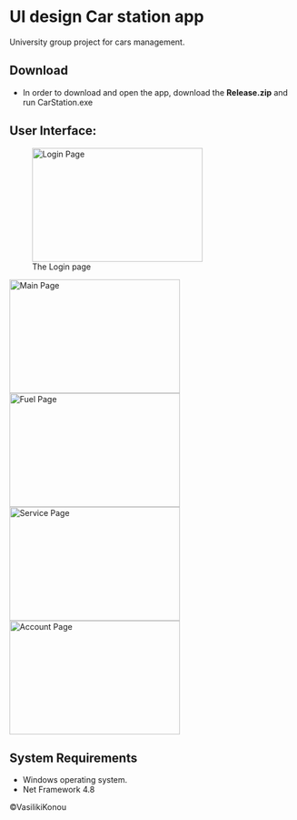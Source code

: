 # UI design Car station app
University group project for cars management.

## Download 
- In order to download and open the app, download the **Release.zip** and run CarStation.exe  

## User Interface:
<figure>

<img src="https://github.com/afroksilanthi/UI-design-Car-station-app/assets/103579857/c5b6762a-6dec-4c79-a420-f93ab3533fda" alt="Login Page" width="300" height="200">
 <figcaption> The Login page </figcaption>
 </figure>
<img src="https://github.com/afroksilanthi/UI-design-Car-station-app/assets/103579857/c0eef5e6-7418-4fa6-8699-829b40709e67" alt="Main Page" width="300" height="200">
<img src="https://github.com/afroksilanthi/UI-design-Car-station-app/assets/103579857/13bde1ca-820a-4e71-9470-1e4d5aa23483" alt="Fuel Page" width="300" height="200">
<img src="https://github.com/afroksilanthi/UI-design-Car-station-app/assets/103579857/9637409b-4fe9-4d6c-8b21-8f5928fb07e7" alt="Service Page" width="300" height="200">
<img src="https://github.com/afroksilanthi/UI-design-Car-station-app/assets/103579857/65027a07-b64a-426d-a50f-31904c15777b" alt="Account Page" width="300" height="200">

## System Requirements
 * Windows operating system.
 * Net Framework 4.8

©VasilikiKonou
